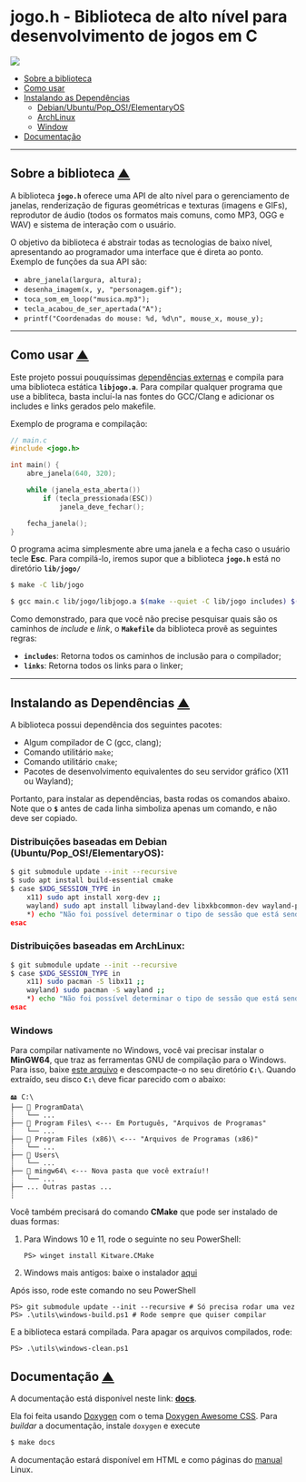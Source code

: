 # jogo.h - Biblioteca de alto nível para desenvolvimento de jogos em C

<p align="left">
    <a href="https://syndelis.github.io/jogo.h" alt="Documentação">
    <img src="https://img.shields.io/static/v1?label=Docs&message=GitHub Pages&color=blue&style=for-the-badge&logo=gitbook" />
    </a>
</p>

- [Sobre a biblioteca](#sobre-a-biblioteca-)
- [Como usar](#como-usar-)
- [Instalando as Dependências](#instalando-as-dependências-)
    - [Debian/Ubuntu/Pop_OS!/ElementaryOS](#distribuições-baseadas-em-debian-ubuntupop_oselementaryos)
    - [ArchLinux](#distribuições-baseadas-em-archlinux)
    - [Window](#windows)
- [Documentação](#documentação-)

---

## Sobre a biblioteca [▲]

A biblioteca **`jogo.h`** oferece uma API de alto nível para o gerenciamento de
janelas, renderização de figuras geométricas e texturas (imagens e GIFs), 
reprodutor de áudio (todos os formatos mais comuns, como MP3, OGG e WAV) e
sistema de interação com o usuário.

O objetivo da biblioteca é abstrair todas as tecnologias de baixo nível,
apresentando ao programador uma interface que é direta ao ponto. Exemplo de
funções da sua API são:

- `abre_janela(largura, altura);`
- `desenha_imagem(x, y, "personagem.gif");`
- `toca_som_em_loop("musica.mp3");`
- `tecla_acabou_de_ser_apertada("A");`
- `printf("Coordenadas do mouse: %d, %d\n", mouse_x, mouse_y);`

---

## Como usar [▲]

Este projeto possui pouquíssimas
[dependências externas](#dependências-e-compilação) e compila para uma 
biblioteca estática **`libjogo.a`**. Para compilar qualquer programa que use a
bibliteca, basta incluí-la nas fontes do GCC/Clang e adicionar os includes e
links gerados pelo makefile.

Exemplo de programa e compilação:

```c
// main.c
#include <jogo.h>

int main() {
    abre_janela(640, 320);

    while (janela_esta_aberta())
        if (tecla_pressionada(ESC))
            janela_deve_fechar();

    fecha_janela();
}
```

O programa acima simplesmente abre uma janela e a fecha caso o usuário tecle
**Esc**. Para compilá-lo, iremos supor que a biblioteca **`jogo.h`** está no
diretório **`lib/jogo/`**

```sh
$ make -C lib/jogo

$ gcc main.c lib/jogo/libjogo.a $(make --quiet -C lib/jogo includes) $(make --quiet -C lib/jogo links)
```

Como demonstrado, para que você não precise pesquisar quais são os caminhos de 
*include* e *link*, o **`Makefile`** da biblioteca provê as seguintes regras:

- **`includes`**: Retorna todos os caminhos de inclusão para o compilador;
- **`links`**: Retorna todos os links para o linker;

---

## Instalando as Dependências [▲]

A biblioteca possui dependência dos seguintes pacotes:
- Algum compilador de C (gcc, clang);
- Comando utilitário `make`;
- Comando utilitário `cmake`;
- Pacotes de desenvolvimento equivalentes do seu servidor gráfico (X11 ou Wayland);

Portanto, para instalar as dependências, basta rodas os comandos abaixo. Note que o **`$`** antes de cada linha simboliza apenas um comando, e não deve ser copiado.

### Distribuições baseadas em Debian (Ubuntu/Pop_OS!/ElementaryOS):
```sh
$ git submodule update --init --recursive
$ sudo apt install build-essential cmake
$ case $XDG_SESSION_TYPE in
    x11) sudo apt install xorg-dev ;;
    wayland) sudo apt install libwayland-dev libxkbcommon-dev wayland-protocols extra-cmake-modules;;
    *) echo "Não foi possível determinar o tipo de sessão que está sendo usada" ;;
esac
```

### Distribuições baseadas em ArchLinux:
```sh
$ git submodule update --init --recursive
$ case $XDG_SESSION_TYPE in
    x11) sudo pacman -S libx11 ;;
    wayland) sudo pacman -S wayland ;;
    *) echo "Não foi possível determinar o tipo de sessão que está sendo usada" ;;
esac
```

### Windows

Para compilar nativamente no Windows, você vai precisar instalar o **MinGW64**, que traz as ferramentas GNU de compilação para o Windows.
Para isso, baixe [este arquivo](https://sourceforge.net/projects/mingw-w64/files/Toolchains%20targetting%20Win64/Personal%20Builds/mingw-builds/7.3.0/threads-win32/seh/x86_64-7.3.0-release-win32-seh-rt_v5-rev0.7z/download) e
descompacte-o no seu diretório **`C:\`**. Quando extraído, seu disco **`C:\`**
deve ficar parecido com o abaixo:

```
🖴 C:\
├── 📁 ProgramData\
┊   └── ...
├── 📁 Program Files\ <--- Em Português, "Arquivos de Programas"
┊   └── ...
├── 📁 Program Files (x86)\ <--- "Arquivos de Programas (x86)"
┊   └── ...
├── 📁 Users\
┊   └── ...
├── 📁 mingw64\ <--- Nova pasta que você extraíu!!
┊   └── ...
├── ... Outras pastas ...
┊
```

Você também precisará do comando **CMake** que pode ser instalado de duas
formas:

1. Para Windows 10 e 11, rode o seguinte no seu PowerShell:

    ```pwsh
    PS> winget install Kitware.CMake
    ```

2. Windows mais antigos: baixe o instalador [aqui](https://github.com/Kitware/CMake/releases/download/v3.24.2/cmake-3.24.2-windows-x86_64.msi)

Após isso, rode este comando no seu PowerShell

```pwsh
PS> git submodule update --init --recursive # Só precisa rodar uma vez
PS> .\utils\windows-build.ps1 # Rode sempre que quiser compilar
```

E a biblioteca estará compilada. Para apagar os arquivos compilados, rode:

```pwsh
PS> .\utils\windows-clean.ps1
```

## Documentação [▲]

A documentação está disponível neste link: **[docs]**.

Ela foi feita usando [Doxygen](https://doxygen.nl) com o tema
[Doxygen Awesome CSS](https://jothepro.github.io/doxygen-awesome-css/index.html). Para *buildar* a documentação, instale `doxygen` e execute

```sh
$ make docs
```

A documentação estará disponível em HTML e como páginas do
[manual](https://www.kernel.org/doc/man-pages/) Linux.

[▲]: #jogoh---biblioteca-de-alto-nível-para-desenvolvimento-de-jogos-em-c
[docs]: https://syndelis.github.com/jogo.h